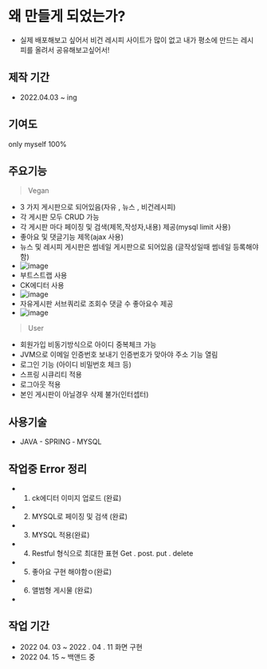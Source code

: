 # 왜 만들게 되었는가? 
- 실제 배포해보고 싶어서 비건 레시피 사이트가 많이 없고 내가 평소에 만드는 레시피를 올려서 공유해보고싶어서!

## 제작 기간 
- 2022.04.03 ~ ing

## 기여도 
only myself 100%



## 주요기능
> Vegan
- 3 가지 게시판으로 되어있음(자유 , 뉴스 , 비건레시피)
- 각 게시판 모두 CRUD 가능
- 각 게시판 마다 페이징 및 검색(제목,작성자,내용) 제공(mysql limit 사용)
- 좋아요 및 댓글기능 제목(ajax 사용)
- 뉴스 및 레시피 게시판은 썸네일 게시판으로 되어있음 (글작성일때 썸네일 등록해야함)
- ![image](https://user-images.githubusercontent.com/87545783/166223476-aa9577ec-17ba-410b-9dc8-a317f0eba47d.png)
- 부트스트랩 사용
- CK에디터 사용 
- ![image](https://user-images.githubusercontent.com/87545783/166223554-4c39756d-3e28-4cd3-b4fe-5f739ba172bc.png)
- 자유게시판 서브쿼리로 조회수 댓글 수 좋아요수 제공 
- ![image](https://user-images.githubusercontent.com/87545783/166223644-b4953342-c62d-4185-acae-f61c2812c44d.png)




> User
- 회원가입 비동기방식으로 아이디 중복체크 가능
- JVM으로 이메일 인증번호 보내기 인증번호가 맞아야 주소 기능 열림
- 로그인 기능 (아이디 비밀번호 체크 등)
- 스프링 시큐리티 적용
- 로그아웃 적용
- 본인 게시판이 아닐경우 삭제 불가(인터셉터)



## 사용기술

- JAVA - SPRING
‐ MYSQL
 
## 작업중 Error 정리 
- 1. ck에디터 이미지 업로드 (완료)
- 2. MYSQL로 페이징 및 검색 (완료)
- 3. MYSQL 적용(완료)
- 4. Restful 형식으로 최대한 표현 Get . post. put . delete
- 5. 좋아요 구현 해야함ㅇ(완료)
- 6. 앨범형 게시물 (완료)
- 
## 작업 기간 
- 2022 04. 03 ~ 2022 . 04 . 11 화면 구현 
- 2022 04. 15 ~ 백앤드 중
